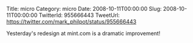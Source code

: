 Title: micro
Category: micro
Date: 2008-10-11T00:00:00
Slug: 2008-10-11T00:00:00
TwitterId: 955666443
TweetUrl: https://twitter.com/mark_philpot/status/955666443

Yesterday's redesign at mint.com is a dramatic improvement!